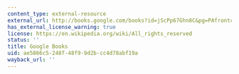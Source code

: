 ```yaml
---
content_type: external-resource
external_url: http://books.google.com/books?id=jScPp67Ghn8C&pg=PAfrontcover
has_external_license_warning: true
license: https://en.wikipedia.org/wiki/All_rights_reserved
status: ''
title: Google Books
uid: ae5866c5-248f-48f9-9d2b-cc4d78abf19a
wayback_url: ''
---
```

